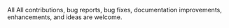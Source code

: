 All All contributions, bug reports, bug fixes, documentation improvements, enhancements, and ideas are welcome.
